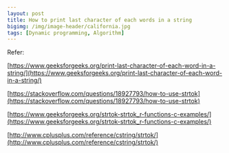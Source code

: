 ```yaml
---
layout: post
title: How to print last character of each words in a string
bigimg: /img/image-header/california.jpg
tags: [Dynamic programming, Algorithm]
---
```






Refer:

[https://www.geeksforgeeks.org/print-last-character-of-each-word-in-a-string/](https://www.geeksforgeeks.org/print-last-character-of-each-word-in-a-string/)

[https://stackoverflow.com/questions/18927793/how-to-use-strtok](https://stackoverflow.com/questions/18927793/how-to-use-strtok)

[https://www.geeksforgeeks.org/strtok-strtok_r-functions-c-examples/](https://www.geeksforgeeks.org/strtok-strtok_r-functions-c-examples/)

[http://www.cplusplus.com/reference/cstring/strtok/](http://www.cplusplus.com/reference/cstring/strtok/)

